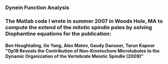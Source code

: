 ### Dynein Function Analysis

### The Matlab code I wrote in summer 2007 in Woods Hole, MA to compute the extend of the mitotic spindle poles by solving Diophantine equations for the publication:

#### Ben Houghtaling, Ge Yang, Alex Matov, Gaudy Danuser, Tarun Kapoor "Op18 Reveals the Contribution of Non-Kinetochore Microtubules to the Dynamic Organization of the Vertebrate Meiotic Spindle (2009)"

